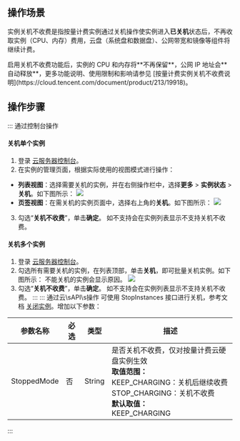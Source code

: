 ## 操作场景
实例关机不收费是指按量计费实例通过关机操作使实例进入**已关机**状态后，不再收取实例（CPU、内存）费用，云盘（系统盘和数据盘）、公网带宽和镜像等组件将继续计费。

<dx-alert infotype="notice" title="">
启用关机不收费功能后，实例的 CPU 和内存将**不再保留**，公网 IP 地址会**自动释放**，更多功能说明、使用限制和影响请参见 [按量计费实例关机不收费说明](https://cloud.tencent.com/document/product/213/19918)。
</dx-alert>



## 操作步骤
<dx-tabs>
::: 通过控制台操作

#### 关机单个实例
1. 登录 [云服务器控制台](https://console.cloud.tencent.com/cvm)。
2. 在实例的管理页面，根据实际使用的视图模式进行操作：
  - **列表视图**：选择需要关机的实例，并在右侧操作栏中，选择**更多** > **实例状态** > **关机**。如下图所示：
![](https://main.qcloudimg.com/raw/70f36ca12a3458e3f8e066371e330065.png)
   - **页签视图**：在需关机的实例页面中，选择右上角的**关机**。如下图所示：
 ![](https://qcloudimg.tencent-cloud.cn/raw/d7daef7d934618a6ecb319eecddd674d.png)
3. 勾选“**关机不收费**”，单击**确定**。
    如不支持会在实例列表显示不支持关机不收费。



#### 关机多个实例
1. 登录 [云服务器控制台](https://console.cloud.tencent.com/cvm)。
2. 勾选所有需要关机的实例，在列表顶部，单击**关机**，即可批量关机实例。如下图所示：
不能关机的实例会显示原因。
![](https://main.qcloudimg.com/raw/2c7b9688f6d61e18d02bfb8ed63494b5.png)
2. 勾选“**关机不收费**”，单击**确定**。
如不支持会在实例列表显示不支持关机不收费。
:::
::: 通过云\sAPI\s操作
可使用 StopInstances 接口进行关机，参考文档 [关闭实例](https://cloud.tencent.com/document/product/213/15743)。增加以下参数：

| 参数名称    | 必选 | 类型   | 描述                                                         |
| ----------- | ---- | ------ | ------------------------------------------------------------ |
| StoppedMode | 否   | String | 是否关机不收费，仅对按量计费云硬盘实例生效<br>**取值范围：**<br>KEEP_CHARGING：关机后继续收费<br>STOP_CHARGING：关机不收费<br>**默认取值：**<br>KEEP_CHARGING |

:::
</dx-tabs>
